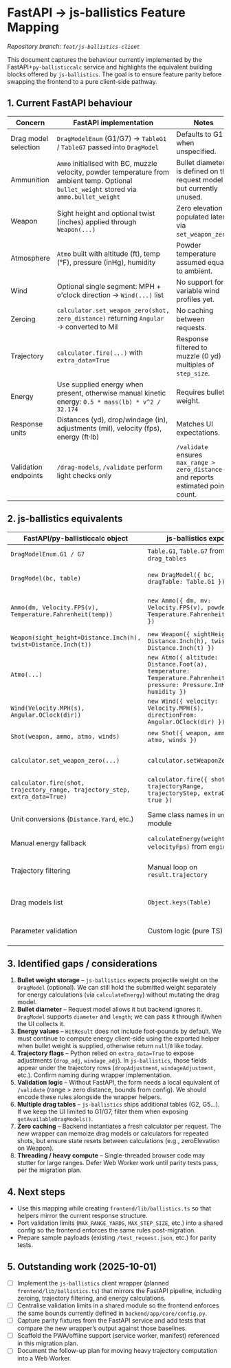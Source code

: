 # FastAPI → js-ballistics Feature Mapping

_Repository branch: `feat/js-ballistics-client`_

This document captures the behaviour currently implemented by the FastAPI+`py-ballisticcalc` service and highlights the equivalent building blocks offered by `js-ballistics`. The goal is to ensure feature parity before swapping the frontend to a pure client-side pathway.

## 1. Current FastAPI behaviour

| Concern | FastAPI implementation | Notes |
| --- | --- | --- |
| Drag model selection | `DragModelEnum` (G1/G7) → `TableG1` / `TableG7` passed into `DragModel` | Defaults to G1 when unspecified. |
| Ammunition | `Ammo` initialised with BC, muzzle velocity, powder temperature from ambient temp. Optional `bullet_weight` stored via `ammo.bullet_weight` | Bullet diameter is defined on the request model but currently unused. |
| Weapon | Sight height and optional twist (inches) applied through `Weapon(...)` | Zero elevation populated later via `set_weapon_zero`. |
| Atmosphere | `Atmo` built with altitude (ft), temp (°F), pressure (inHg), humidity | Powder temperature assumed equal to ambient. |
| Wind | Optional single segment: MPH + o'clock direction → `Wind(...)` list | No support for variable wind profiles yet. |
| Zeroing | `calculator.set_weapon_zero(shot, zero_distance)` returning `Angular` → converted to Mil | No caching between requests. |
| Trajectory | `calculator.fire(...)` with `extra_data=True` | Response filtered to muzzle (0 yd) + multiples of `step_size`. |
| Energy | Use supplied energy when present, otherwise manual kinetic energy: `0.5 * mass(lb) * v^2 / 32.174` | Requires bullet weight. |
| Response units | Distances (yd), drop/windage (in), adjustments (mil), velocity (fps), energy (ft·lb) | Matches UI expectations. |
| Validation endpoints | `/drag-models`, `/validate` perform light checks only | `/validate` ensures `max_range > zero_distance` and reports estimated point count. |

## 2. js-ballistics equivalents

| FastAPI/py-ballisticcalc object | js-ballistics export | Remarks & usage tips |
| --- | --- | --- |
| `DragModelEnum.G1 / G7` | `Table.G1`, `Table.G7` from `drag_tables` | Additional tables (`G2`, `G5`, etc.) available if needed. |
| `DragModel(bc, table)` | `new DragModel({ bc, dragTable: Table.G1 })` | Weight/diameter can be supplied here if we need section density. |
| `Ammo(dm, Velocity.FPS(v), Temperature.Fahrenheit(temp))` | `new Ammo({ dm, mv: Velocity.FPS(v), powderTemp: Temperature.Fahrenheit(temp) })` | `js-ballistics` exposes `calcPowderSens` for temperature curves if we later add them. |
| `Weapon(sight_height=Distance.Inch(h), twist=Distance.Inch(t))` | `new Weapon({ sightHeight: Distance.Inch(h), twist: Distance.Inch(t) })` | Twist can be omitted (null). |
| `Atmo(...)` | `new Atmo({ altitude: Distance.Foot(a), temperature: Temperature.Fahrenheit(t), pressure: Pressure.InHg(p), humidity })` | Humidity is plain number (0–1). |
| `Wind(Velocity.MPH(s), Angular.OClock(dir))` | `new Wind({ velocity: Velocity.MPH(s), directionFrom: Angular.OClock(dir) })` | Accepts `untilDistance` if we ever add segmented wind. |
| `Shot(weapon, ammo, atmo, winds)` | `new Shot({ weapon, ammo, atmo, winds })` | Same semantics; winds array optional. |
| `calculator.set_weapon_zero(...)` | `calculator.setWeaponZero(...)` | Returns `Angular`; convert via `.In(Angular.MIL)` or `angular.to(Angular.MIL)`. |
| `calculator.fire(shot, trajectory_range, trajectory_step, extra_data=True)` | `calculator.fire({ shot, trajectoryRange, trajectoryStep, extraData: true })` | Returns `HitResult` with `.trajectory`. |
| Unit conversions (`Distance.Yard`, etc.) | Same class names in `unit` module | Methods `.In(Unit)` or `<<` style not available; use `.In(Unit)` or `.rawValue`. |
| Manual energy fallback | `calculateEnergy(weightGrain, velocityFps)` from `engines` | Accepts grains + FPS → ft·lb, matching current API. |
| Trajectory filtering | Manual loop on `result.trajectory` | Use `distance.In(Distance.Yard)` to produce yards, filter like today. |
| Drag models list | `Object.keys(Table)` | Returns more than G1/G7; filter if we only support specific ones. |
| Parameter validation | Custom logic (pure TS) | Mirror existing numeric bounds from `settings` or forms. |

## 3. Identified gaps / considerations

1. **Bullet weight storage** – `js-ballistics` expects projectile weight on the `DragModel` (optional). We can still hold the submitted weight separately for energy calculations (via `calculateEnergy`) without mutating the drag model.
2. **Bullet diameter** – Request model allows it but backend ignores it. `DragModel` supports `diameter` and `length`; we can pass it through if/when the UI collects it.
3. **Energy values** – `HitResult` does not include foot-pounds by default. We must continue to compute energy client-side using the exported helper when bullet weight is supplied, otherwise return `null`/`0` like today.
4. **Trajectory flags** – Python relied on `extra_data=True` to expose adjustments (`drop_adj`, `windage_adj`). In `js-ballistics`, those fields appear under the trajectory rows (`dropAdjustment`, `windageAdjustment`, etc.). Confirm naming during wrapper implementation.
5. **Validation logic** – Without FastAPI, the form needs a local equivalent of `/validate` (range > zero distance, bounds from config). We should encode these rules alongside the wrapper helpers.
6. **Multiple drag tables** – `js-ballistics` ships additional tables (G2, G5...). If we keep the UI limited to G1/G7, filter them when exposing `getAvailableDragModels()`.
7. **Zero caching** – Backend instantiates a fresh calculator per request. The new wrapper can memoize drag models or calculators for repeated shots, but ensure state resets between calculations (e.g., zeroElevation on Weapon).
8. **Threading / heavy compute** – Single-threaded browser code may stutter for large ranges. Defer Web Worker work until parity tests pass, per the migration plan.

## 4. Next steps

- Use this mapping while creating `frontend/lib/ballistics.ts` so that helpers mirror the current response structure.
- Port validation limits (`MAX_RANGE_YARDS`, `MAX_STEP_SIZE`, etc.) into a shared config so the frontend enforces the same rules post-migration.
- Prepare sample payloads (existing `/test_request.json`, etc.) for parity tests.

## 5. Outstanding work (2025-10-01)

- [ ] Implement the `js-ballistics` client wrapper (planned `frontend/lib/ballistics.ts`) that mirrors the FastAPI pipeline, including zeroing, trajectory filtering, and energy calculations.
- [ ] Centralise validation limits in a shared module so the frontend enforces the same bounds currently defined in `backend/app/core/config.py`.
- [ ] Capture parity fixtures from the FastAPI service and add tests that compare the new wrapper’s output against those baselines.
- [ ] Scaffold the PWA/offline support (service worker, manifest) referenced in this migration plan.
- [ ] Document the follow-up plan for moving heavy trajectory computation into a Web Worker.
